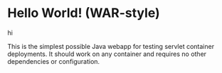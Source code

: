 Hello World! (WAR-style)
===============
hi

This is the simplest possible Java webapp for testing servlet container deployments.  It should work on any container and requires no other dependencies or configuration.
